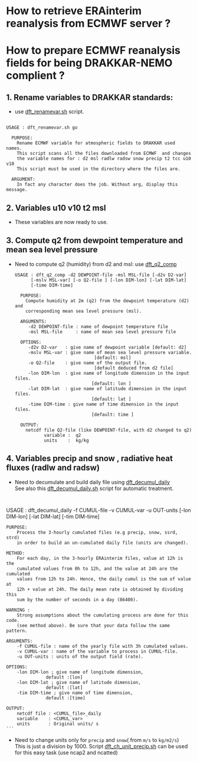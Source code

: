# How to retrieve ERAinterim reanalysis from ECMWF server ?

# How to prepare ECMWF reanalysis fields for being DRAKKAR-NEMO complient ?
## 1. Rename variables to DRAKKAR standards:
  * use [dft_renamevar.sh](../scripts/dft_renamevar.sh) script.

   ```

   USAGE : dft_renamevar.sh go 

     PURPOSE:
       Rename ECMWF variable for atmospheric fields to DRAKKAR used names.
       This script scans all the files downloaded from ECMWF  and changes 
       the variable names for : d2 msl radlw radsw snow precip t2 tcc u10 v10
       This script must be used in the directory where the files are.

     ARGUMENT:
       In fact any character does the job. Without arg, display this message.

   ```

## 2. Variables u10 v10 t2 msl
  * These variables are now ready to use.
 
## 3. Compute q2 from dewpoint temperature and mean sea level pressure  
  * Need to compute q2 (humidity) from d2 and msl: use [dft_q2_comp](../src/dft_q2_comp.f90)

    ```
    USAGE : dft_q2_comp -d2 DEWPOINT-file -msl MSL-file [-d2v D2-var]
          [-mslv MSL-var] [-o Q2-file ] [-lon DIM-lon] [-lat DIM-lat]
          [-time DIM-time]
 
      PURPOSE: 
        Compute humidity at 2m (q2) from the dewpoint temperature (d2) and 
        corresponding mean sea level pressure (msl).
 
      ARGUMENTS:
         -d2 DEWPOINT-file : name of dewpoint temperature file
         -msl MSL-file     : name of mean sea level pressure file
 
      OPTIONS:
         -d2v D2-var   : give name of dewpoint variable [default: d2]
         -mslv MSL-var : give name of mean sea level pressure variable.
                                  [default: msl]
         -o Q2-file    : give name of the output file.
                                  [default deduced from d2 file]
         -lon DIM-lon  : give name of longitude dimension in the input files. 
                                 [default: lon ]
         -lat DIM-lat  : give name of latitude dimension in the input files. 
                                 [default: lat ]
         -time DIM-time : give name of time dimension in the input files. 
                                 [default: time ]
 
      OUTPUT:
        netcdf file Q2-file (like DEWPOINT-file, with d2 changed to q2)
               variable :  q2 
               units    :  kg/kg 

    ```

## 4. Variables precip and snow , radiative heat fluxes (radlw and radsw)
  * Need to decumulate   and build daily file using [dft_decumul_daily](../src/dft_decumul_daily.f90)  
    See also this [dft_decumul_daily.sh](../scripts/dft_decumul_daily.sh) script for automatic treatment.

    ``` 
  
  USAGE : dft_decumul_daily  -f CUMUL-file -v CUMUL-var -u OUT-units 
          [-lon DIM-lon] [-lat DIM-lat] [-tim DIM-time]
  
    PURPOSE:
        Process the 3-hourly cumulated files (e.g precip, snow, ssrd, strd)
        in order to build an un-cumulated daily file (units are changed).
  
    METHOD:
        For each day, in the 3-hourly ERAinterim files, value at 12h is the
        cumulated values from 0h to 12h, and the value at 24h are the cumulated
        values from 12h to 24h. Hence, the daily cumul is the sum of value at
        12h + value at 24h. The daily mean rate is obtained by dividing this
        sum by the number of seconds in a day (86400).
  
    WARNING :
        Strong assumptions about the cumulating process are done for this code.
        (see method above). Be sure that your data follow the same pattern.
  
    ARGUMENTS:
        -f CUMUL-file : name of the yearly file with 3h cumulated values.
        -v CUMUL-var : name of the variable to process in CUMUL-file.
        -u OUT-units : units of the output field (rate).
  
    OPTIONS:
        -lon DIM-lon ; give name of longitude dimension, 
                   default :[lon]
        -lon DIM-lat ; give name of latitude dimension, 
                   default :[lat]
        -tim DIM-time ; give name of time dimension, 
                   default :[time]
  
    OUTPUT:
        netcdf file : <CUMUL_file>_daily 
        variable    : <CUMUL_var> 
        units       : Original units/ s
    ```

  * Need to change units only for `precip` and `snow`( from `m/s` to `kg/m2/s`)   
    This is just a division by 1000. Script [dft_ch_unit_precip.sh](../scripts/dft_ch_unit_precip.sh) can be used for this easy task (use ncap2 and ncatted)
  

